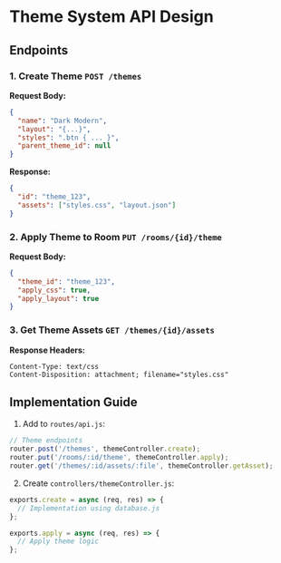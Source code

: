 # Theme System API Design

## Endpoints

### 1. Create Theme `POST /themes`
**Request Body:**
```json
{
  "name": "Dark Modern",
  "layout": "{...}",
  "styles": ".btn { ... }",
  "parent_theme_id": null
}
```

**Response:**
```json
{
  "id": "theme_123",
  "assets": ["styles.css", "layout.json"]
}
```

### 2. Apply Theme to Room `PUT /rooms/{id}/theme`
**Request Body:**
```json
{
  "theme_id": "theme_123",
  "apply_css": true,
  "apply_layout": true
}
```

### 3. Get Theme Assets `GET /themes/{id}/assets`
**Response Headers:**
```
Content-Type: text/css
Content-Disposition: attachment; filename="styles.css"
```

## Implementation Guide

1. Add to `routes/api.js`:
```javascript
// Theme endpoints
router.post('/themes', themeController.create);
router.put('/rooms/:id/theme', themeController.apply);
router.get('/themes/:id/assets/:file', themeController.getAsset);
```

2. Create `controllers/themeController.js`:
```javascript
exports.create = async (req, res) => {
  // Implementation using database.js
};

exports.apply = async (req, res) => {
  // Apply theme logic
};